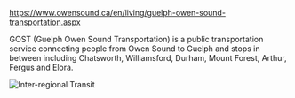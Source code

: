 https://www.owensound.ca/en/living/guelph-owen-sound-transportation.aspx

GOST (Guelph Owen Sound Transportation) is a public transportation service connecting people from Owen Sound to Guelph and stops in between including Chatsworth, Williamsford, Durham, Mount Forest, Arthur, Fergus and Elora.

![Inter-regional Transit](https://www.owensound.ca/en/city-hall/resources/InterRegional_Transit_SWO.jpg)